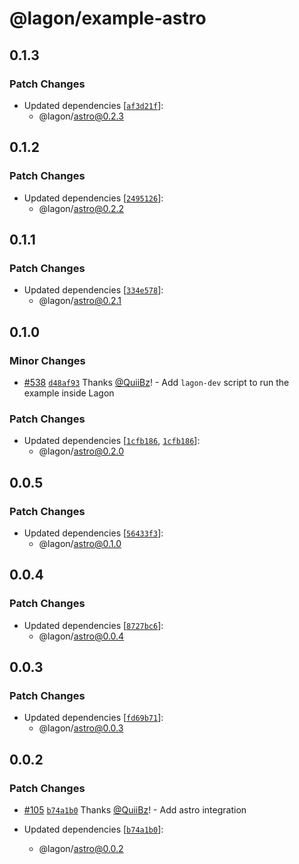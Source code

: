 # @lagon/example-astro

## 0.1.3

### Patch Changes

- Updated dependencies [[`af3d21f`](https://github.com/lagonapp/lagon/commit/af3d21f10ca4fff90ed09c6569ea3fa5d06e88ec)]:
  - @lagon/astro@0.2.3

## 0.1.2

### Patch Changes

- Updated dependencies [[`2495126`](https://github.com/lagonapp/lagon/commit/2495126a8d8f4c8c67149b50d41d51912cb2dec6)]:
  - @lagon/astro@0.2.2

## 0.1.1

### Patch Changes

- Updated dependencies [[`334e578`](https://github.com/lagonapp/lagon/commit/334e578717a1c0ff3140ff5398a871ad820fea2d)]:
  - @lagon/astro@0.2.1

## 0.1.0

### Minor Changes

- [#538](https://github.com/lagonapp/lagon/pull/538) [`d48af93`](https://github.com/lagonapp/lagon/commit/d48af93b3547051a4a93542086e5dff5acafcb67) Thanks [@QuiiBz](https://github.com/QuiiBz)! - Add `lagon-dev` script to run the example inside Lagon

### Patch Changes

- Updated dependencies [[`1cfb186`](https://github.com/lagonapp/lagon/commit/1cfb186480aaac1598aa6b08cc7606847869e170), [`1cfb186`](https://github.com/lagonapp/lagon/commit/1cfb186480aaac1598aa6b08cc7606847869e170)]:
  - @lagon/astro@0.2.0

## 0.0.5

### Patch Changes

- Updated dependencies [[`56433f3`](https://github.com/lagonapp/lagon/commit/56433f3902b29fef2b9b0b4748f242988277ac6e)]:
  - @lagon/astro@0.1.0

## 0.0.4

### Patch Changes

- Updated dependencies [[`8727bc6`](https://github.com/lagonapp/lagon/commit/8727bc64b98f280eb54e4d94ea1c309c13663b59)]:
  - @lagon/astro@0.0.4

## 0.0.3

### Patch Changes

- Updated dependencies [[`fd69b71`](https://github.com/lagonapp/lagon/commit/fd69b718de6aef0e437a092a5b58871baee78b66)]:
  - @lagon/astro@0.0.3

## 0.0.2

### Patch Changes

- [#105](https://github.com/lagonapp/lagon/pull/105) [`b74a1b0`](https://github.com/lagonapp/lagon/commit/b74a1b03b7f0555d32a4e310fec2f2d0f5372b08) Thanks [@QuiiBz](https://github.com/QuiiBz)! - Add astro integration

- Updated dependencies [[`b74a1b0`](https://github.com/lagonapp/lagon/commit/b74a1b03b7f0555d32a4e310fec2f2d0f5372b08)]:
  - @lagon/astro@0.0.2
